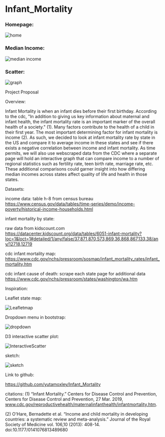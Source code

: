 # Infant_Mortality

### Homepage:

![home](/README_images/homepage.PNG)

### Median Income:

![median income](/README_images/median_income.PNG)

### Scatter: 

![graph](/README_images/graph.PNG)






Project Proposal 

Overview:

Infant Mortality is when an infant dies before their first birthday. According to the cdc, "In addition to giving us key information about maternal and infant health, the infant mortality rate is an important marker of the overall health of a society." (1). Many factors contribute to the health of a child in their first year. The most important determining factor for infant mortality is income (2). As such, we decided to look at infant mortality rate by state in the US and compare it to average income in these states and see if there exists a negative correlation between income and infant mortality. As time permits, we will also use webscraped data from the CDC where a separate page will hold an interactive graph that can compare income to a number of regional statistics such as fertility rate, teen birth rate, marriage rate, etc. These additional comparisons could garner insight into how differing median incomes across states affect quality of life and health in those states. 

Datasets:

income data: 
table h-8 from census bureau 
https://www.census.gov/data/tables/time-series/demo/income-poverty/historical-income-households.html

infant mortality by state: 

raw data from kidscount.com
https://datacenter.kidscount.org/data/tables/6051-infant-mortality?loc=1&loct=1#detailed/1/any/false/37,871,870,573,869,36,868,867,133,38/any/12718,12719

cdc infant mortality map: 
https://www.cdc.gov/nchs/pressroom/sosmap/infant_mortality_rates/infant_mortality.htm

cdc infant cause of death: 
scrape each state page for additional data
https://www.cdc.gov/nchs/pressroom/states/washington/wa.htm

Inspiration:

Leaflet state map: 

![Leafletmap](/Resources/proposal_images/leaflet_heatmap.png)

Dropdown menu in bootstrap: 

![dropdown](/Resources/proposal_images/dropdown_menu.png)

D3 interactive scatter plot:

![InteractiveScatter](/Resources/proposal_images/d3_interactive_scatter_plot.png)

sketch:

![sketch](/Resources/proposal_images/sketch.PNG)

Link to github:

https://github.com/yutamoxley/Infant_Mortality



















citations: 
(1) “Infant Mortality.” Centers for Disease Control and Prevention, Centers for Disease Control and Prevention, 27 Mar. 2019, www.cdc.gov/reproductivehealth/maternalinfanthealth/infantmortality.htm.

(2) O'Hare, Bernadette et al. “Income and child mortality in developing countries: a systematic review and meta-analysis.” Journal of the Royal Society of Medicine vol. 106,10 (2013): 408-14. doi:10.1177/0141076813489680
